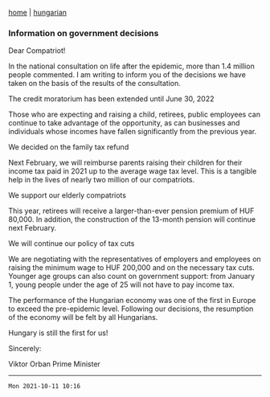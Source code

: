[home](../README.md)
 | 
[hungarian](../hu/2021-10-11.md)

### Information on government decisions

Dear Compatriot!


In the national consultation on life after the epidemic, more than 1.4 million people commented. I am writing to inform you of the decisions we have taken on the basis of the results of the consultation.

The credit moratorium has been extended until June 30, 2022

Those who are expecting and raising a child, retirees, public employees can continue to take advantage of the opportunity, as can businesses and individuals whose incomes have fallen significantly from the previous year.

We decided on the family tax refund

Next February, we will reimburse parents raising their children for their income tax paid in 2021 up to the average wage tax level. This is a tangible help in the lives of nearly two million of our compatriots.

We support our elderly compatriots

This year, retirees will receive a larger-than-ever pension premium of HUF 80,000. In addition, the construction of the 13-month pension will continue next February.

We will continue our policy of tax cuts

We are negotiating with the representatives of employers and employees on raising the minimum wage to HUF 200,000 and on the necessary tax cuts. Younger age groups can also count on government support: from January 1, young people under the age of 25 will not have to pay income tax.

The performance of the Hungarian economy was one of the first in Europe to exceed the pre-epidemic level. Following our decisions, the resumption of the economy will be felt by all Hungarians.

Hungary is still the first for us!


Sincerely:

Viktor Orban
Prime Minister

---
`Mon 2021-10-11 10:16`